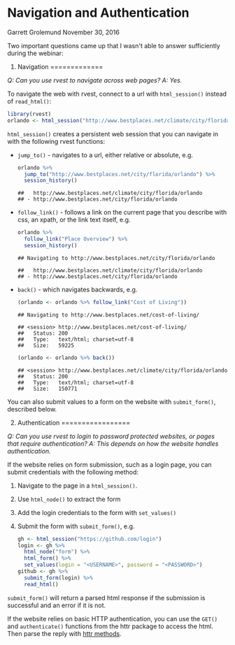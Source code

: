 Navigation and Authentication
================
Garrett Grolemund
November 30, 2016

Two important questions came up that I wasn't able to answer sufficiently during the webinar:

1. Navigation
=============

*Q: Can you use rvest to navigate across web pages?*
*A: Yes.*

To navigate the web with rvest, connect to a url with `html_session()` instead of `read_html()`:

``` r
library(rvest)
orlando <- html_session("http://www.bestplaces.net/climate/city/florida/orlando") 
```

`html_session()` creates a persistent web session that you can navigate in with the following rvest functions:

-   `jump_to()` - navigates to a url, either relative or absolute, e.g.

    ``` r
    orlando %>% 
      jump_to("http://www.bestplaces.net/city/florida/orlando") %>%
      session_history()
    ```

        ##   http://www.bestplaces.net/climate/city/florida/orlando
        ## - http://www.bestplaces.net/city/florida/orlando

-   `follow_link()` - follows a link on the current page that you describe with css, an xpath, or the link text itself, e.g.

    ``` r
    orlando %>% 
      follow_link("Place Overview") %>%
      session_history()
    ```

        ## Navigating to http://www.bestplaces.net/city/florida/orlando

        ##   http://www.bestplaces.net/climate/city/florida/orlando
        ## - http://www.bestplaces.net/city/florida/orlando

-   `back()` - which navigates backwards, e.g.

    ``` r
    (orlando <- orlando %>% follow_link("Cost of Living"))
    ```

        ## Navigating to http://www.bestplaces.net/cost-of-living/

        ## <session> http://www.bestplaces.net/cost-of-living/
        ##   Status: 200
        ##   Type:   text/html; charset=utf-8
        ##   Size:   59225

    ``` r
    (orlando <- orlando %>% back())
    ```

        ## <session> http://www.bestplaces.net/climate/city/florida/orlando
        ##   Status: 200
        ##   Type:   text/html; charset=utf-8
        ##   Size:   150771

You can also submit values to a form on the website with `submit_form()`, described below.

2. Authentication
=================

*Q: Can you use rvest to login to password protected websites, or pages that require authentication?*
*A: This depends on how the website handles authentication.*

If the website relies on form submission, such as a login page, you can submit credentials with the following method:

1.  Navigate to the page in a `html_session()`.
2.  Use `html_node()` to extract the form
3.  Add the login credentials to the form with `set_values()`
4.  Submit the form with `submit_form()`, e.g.

    ``` r
    gh <- html_session("https://github.com/login")
    login <- gh %>% 
      html_node("form") %>% 
      html_form() %>%
      set_values(login = "<USERNAME>", password = "<PASSWORD>") 
    github <- gh %>% 
      submit_form(login) %>%
      read_html()
    ```

`submit_form()` will return a parsed html response if the submission is successful and an error if it is not.

If the website relies on basic HTTP authentication, you can use the `GET()` and `authenticate()` functions from the httr package to access the html. Then parse the reply with [httr methods](https://cran.r-project.org/web/packages/httr/vignettes/quickstart.html).
